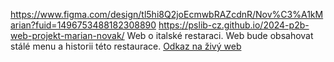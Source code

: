https://www.figma.com/design/tl5hi8Q2joEcmwbRAZcdnR/Nov%C3%A1kMarian?fuid=1496753488182308890
https://pslib-cz.github.io/2024-p2b-web-projekt-marian-novak/
Web o italské restaraci. Web bude obsahovat stálé menu a historii této restaurace.
[Odkaz na živý web](https://pslib-cz.github.io/2024-p2b-web-projekt-marian-novak/)

